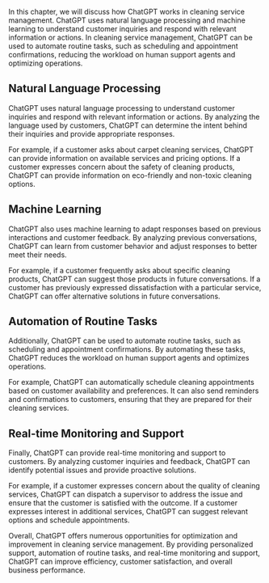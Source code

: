 
In this chapter, we will discuss how ChatGPT works in cleaning service management. ChatGPT uses natural language processing and machine learning to understand customer inquiries and respond with relevant information or actions. In cleaning service management, ChatGPT can be used to automate routine tasks, such as scheduling and appointment confirmations, reducing the workload on human support agents and optimizing operations.

Natural Language Processing
---------------------------

ChatGPT uses natural language processing to understand customer inquiries and respond with relevant information or actions. By analyzing the language used by customers, ChatGPT can determine the intent behind their inquiries and provide appropriate responses.

For example, if a customer asks about carpet cleaning services, ChatGPT can provide information on available services and pricing options. If a customer expresses concern about the safety of cleaning products, ChatGPT can provide information on eco-friendly and non-toxic cleaning options.

Machine Learning
----------------

ChatGPT also uses machine learning to adapt responses based on previous interactions and customer feedback. By analyzing previous conversations, ChatGPT can learn from customer behavior and adjust responses to better meet their needs.

For example, if a customer frequently asks about specific cleaning products, ChatGPT can suggest those products in future conversations. If a customer has previously expressed dissatisfaction with a particular service, ChatGPT can offer alternative solutions in future conversations.

Automation of Routine Tasks
---------------------------

Additionally, ChatGPT can be used to automate routine tasks, such as scheduling and appointment confirmations. By automating these tasks, ChatGPT reduces the workload on human support agents and optimizes operations.

For example, ChatGPT can automatically schedule cleaning appointments based on customer availability and preferences. It can also send reminders and confirmations to customers, ensuring that they are prepared for their cleaning services.

Real-time Monitoring and Support
--------------------------------

Finally, ChatGPT can provide real-time monitoring and support to customers. By analyzing customer inquiries and feedback, ChatGPT can identify potential issues and provide proactive solutions.

For example, if a customer expresses concern about the quality of cleaning services, ChatGPT can dispatch a supervisor to address the issue and ensure that the customer is satisfied with the outcome. If a customer expresses interest in additional services, ChatGPT can suggest relevant options and schedule appointments.

Overall, ChatGPT offers numerous opportunities for optimization and improvement in cleaning service management. By providing personalized support, automation of routine tasks, and real-time monitoring and support, ChatGPT can improve efficiency, customer satisfaction, and overall business performance.

